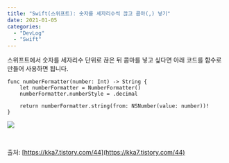 ```yaml
---
title: "Swift(스위프트): 숫자를 세자리수씩 끊고 콤마(,) 넣기"
date: 2021-01-05
categories: 
  - "DevLog"
  - "Swift"
---
```


스위프트에서 숫자를 세자리수 단위로 끊은 뒤 콤마를 넣고 싶다면 아래 코드를 함수로 만들어 사용하면 됩니다.

```
func numberFormatter(number: Int) -> String {
    let numberFormatter = NumberFormatter()
    numberFormatter.numberStyle = .decimal
    
    return numberFormatter.string(from: NSNumber(value: number))!
}
```

 ![](/assets/img/wp-content/uploads/2021/01/스크린샷-2021-01-05-오후-11.33.46.png)

 

출처: [https://kka7.tistory.com/44](https://kka7.tistory.com/44)
